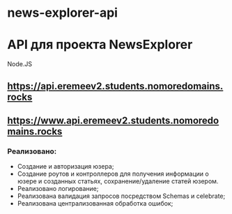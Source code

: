 # news-explorer-api
# API для  проекта NewsExplorer

Node.JS

## <https://api.eremeev2.students.nomoredomains.rocks>
## <https://www.api.eremeev2.students.nomoredomains.rocks>

### Реализовано:
* Создание и авторизация юзера;
* Создание роутов и контроллеров для получения информации о юзере и созданных статьях, сохранение/удаление статей юзером.
* Реализовано логирование;
* Реализована валидация запросов посредством Schemas и celebrate;
* Реализована централизованная обработка ошибок;

